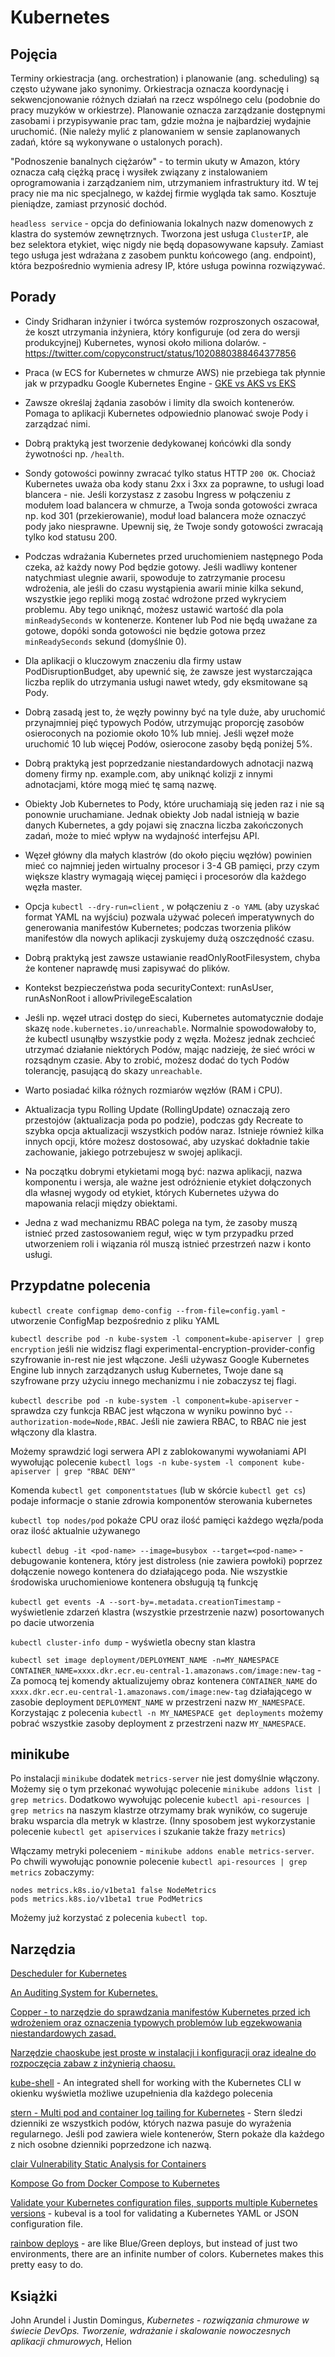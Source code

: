 # Kubernetes

## Pojęcia

Terminy orkiestracja (ang. orchestration) i planowanie (ang. scheduling) są często używane jako synonimy. Orkiestracja oznacza koordynację i sekwencjonowanie różnych działań na rzecz wspólnego celu (podobnie do pracy muzyków w orkiestrze). Planowanie oznacza zarządzanie dostępnymi zasobami i przypisywanie prac tam, gdzie można je najbardziej wydajnie uruchomić. (Nie należy mylić z planowaniem w sensie zaplanowanych zadań, które są wykonywane o ustalonych porach).

"Podnoszenie banalnych ciężarów" - to termin ukuty w Amazon, który oznacza całą ciężką pracę i wysiłek związany z instalowaniem oprogramowania i zarządzaniem nim, utrzymaniem infrastruktury itd. W tej pracy nie ma nic specjalnego, w każdej firmie wygląda tak samo. Kosztuje pieniądze, zamiast przynosić dochód.

`headless service` - opcja do definiowania lokalnych nazw domenowych z klastra do systemów zewnętrznych. Tworzona jest usługa `ClusterIP`, ale bez selektora etykiet, więc nigdy nie będą dopasowywane kapsuły. Zamiast tego usługa jest wdrażana z zasobem punktu końcowego (ang. endpoint), która bezpośrednio wymienia adresy IP, które usługa powinna rozwiązywać.

## Porady

* Cindy Sridharan inżynier i twórca systemów rozproszonych oszacował, że koszt utrzymania inżyniera, który konfiguruje (od zera do wersji produkcyjnej) Kubernetes, wynosi około miliona dolarów. - https://twitter.com/copyconstruct/status/1020880388464377856

* Praca (w ECS for Kubernetes w chmurze AWS) nie przebiega tak płynnie jak w przypadku Google Kubernetes Engine - [GKE vs AKS vs EKS](https://hasura.io/blog/gke-vs-aks-vs-eks-411f080640dc/)

* Zawsze określaj żądania zasobów i limity dla swoich kontenerów. Pomaga to aplikacji Kubernetes odpowiednio planować swoje Pody i zarządzać nimi.

* Dobrą praktyką jest tworzenie dedykowanej końcówki dla sondy żywotności np. `/health`.

* Sondy gotowości powinny zwracać tylko status HTTP `200 OK`. Chociaż Kubernetes uważa oba kody stanu 2xx i 3xx za poprawne, to usługi load blancera - nie. Jeśli korzystasz z zasobu Ingress w połączeniu z modułem load balancera w chmurze, a Twoja sonda gotowości zwraca np. kod 301 (przekierowanie), moduł load balancera może oznaczyć pody jako niesprawne. Upewnij się, że Twoje sondy gotowości zwracają tylko kod statusu 200.

* Podczas wdrażania Kubernetes przed uruchomieniem następnego Poda czeka, aż każdy nowy Pod będzie gotowy. Jeśli wadliwy kontener natychmiast ulegnie awarii, spowoduje to zatrzymanie procesu wdrożenia, ale jeśli do czasu wystąpienia awarii minie kilka sekund, wszystkie jego repliki mogą zostać wdrożone przed wykryciem problemu.
Aby tego uniknąć, możesz ustawić wartość dla pola `minReadySeconds` w kontenerze. Kontener lub Pod nie będą uważane za gotowe, dopóki sonda gotowości nie będzie gotowa przez `minReadySeconds` sekund (domyślnie 0).

* Dla aplikacji o kluczowym znaczeniu dla firmy ustaw PodDisruptionBudget, aby upewnić się, że zawsze jest wystarczająca liczba replik do utrzymania usługi nawet wtedy, gdy eksmitowane są Pody.

* Dobrą zasadą jest to, że węzły powinny być na tyle duże, aby uruchomić przynajmniej pięć typowych Podów, utrzymując proporcję zasobów osieroconych na poziomie około 10% lub mniej. Jeśli węzeł może uruchomić 10 lub więcej Podów, osierocone zasoby będą poniżej 5%.

* Dobrą praktyką jest poprzedzanie niestandardowych adnotacji nazwą domeny firmy np. example.com, aby uniknąć kolizji z innymi adnotacjami, które mogą mieć tę samą nazwę.

* Obiekty Job Kubernetes to Pody, które uruchamiają się jeden raz i nie są ponownie uruchamiane. Jednak obiekty Job nadal istnieją w bazie danych Kubernetes, a gdy pojawi się znaczna liczba zakończonych zadań, może to mieć wpływ na wydajność interfejsu API.

* Węzeł główny dla małych klastrów (do około pięciu węzłów) powinien mieć co najmniej jeden wirtualny procesor i 3-4 GB pamięci, przy czym większe klastry wymagają więcej pamięci i procesorów dla każdego węzła master.

* Opcja `kubectl --dry-run=client` , w połączeniu z `-o YAML` (aby uzyskać format YAML na wyjściu) pozwala używać poleceń imperatywnych do generowania manifestów Kubernetes; podczas tworzenia plików manifestów dla nowych aplikacji zyskujemy dużą oszczędność czasu.

* Dobrą praktyką jest zawsze ustawianie readOnlyRootFilesystem, chyba że kontener naprawdę musi zapisywać do plików.

* Kontekst bezpieczeństwa poda securityContext: runAsUser, runAsNonRoot i allowPrivilegeEscalation

* Jeśli np. węzeł utraci dostęp do sieci, Kubernetes automatycznie dodaje skazę `node.kubernetes.io/unreachable`. Normalnie spowodowałoby to, że kubectl usunąłby wszystkie pody z węzła. Możesz jednak zechcieć utrzymać działanie niektórych Podów, mając nadzieję, że sieć wróci w rozsądnym czasie. Aby to zrobić, możesz dodać do tych Podów tolerancję, pasującą do skazy `unreachable`.

* Warto posiadać kilka różnych rozmiarów węzłów (RAM i CPU).

* Aktualizacja typu Rolling Update (RollingUpdate) oznaczają zero przestojów (aktualizacja poda po podzie), podczas gdy Recreate to szybka opcja aktualizacji wszystkich podów naraz. Istnieje również kilka innych opcji, które możesz dostosować, aby uzyskać dokładnie takie zachowanie, jakiego potrzebujesz w swojej aplikacji.

* Na początku dobrymi etykietami mogą być: nazwa aplikacji, nazwa komponentu i wersja, ale ważne jest odróżnienie etykiet dołączonych dla własnej wygody od etykiet, których Kubernetes używa do mapowania relacji między obiektami.

* Jedna z wad mechanizmu RBAC polega na tym, że zasoby muszą istnieć przed zastosowaniem reguł, więc w tym przypadku przed utworzeniem roli i wiązania ról muszą istnieć przestrzeń nazw i konto usługi.

## Przypdatne polecenia

`kubectl create configmap demo-config --from-file=config.yaml` - utworzenie ConfigMap bezpośrednio z pliku YAML

`kubectl describe pod -n kube-system -l component=kube-apiserver | grep encryption`
jeśli nie widzisz flagi experimental-encryption-provider-config szyfrowanie in-rest nie jest włączone.
Jeśli używasz Google Kubernetes Engine lub innych zarządzanych usług Kubernetes, Twoje dane są szyfrowane przy użyciu innego mechanizmu i nie zobaczysz tej flagi.

`kubectl describe pod -n kube-system -l component=kube-apiserver` - sprawdza czy funkcja RBAC jest włączona w wyniku powinno być `--authorization-mode=Node,RBAC`. Jeśli nie zawiera RBAC, to RBAC nie jest włączony dla klastra.

Możemy sprawdzić logi serwera API z zablokowanymi wywołaniami API
wywołując polecenie `kubectl logs -n kube-system -l component kube-apiserver | grep "RBAC DENY"`

Komenda `kubectl get componentstatues` (lub w skórcie `kubectl get cs`) podaje informacje o stanie zdrowia komponentów sterowania kubernetes

`kubectl top nodes/pod` pokaże CPU oraz ilość pamięci każdego węzła/poda oraz ilość aktualnie używanego

`kubectl debug -it <pod-name> --image=busybox --target=<pod-name>` - debugowanie kontenera, który jest distroless (nie zawiera powłoki) poprzez dołączenie nowego kontenera do działającego poda. Nie wszystkie środowiska uruchomieniowe kontenera obsługują tą funkcję

`kubectl get events -A --sort-by=.metadata.creationTimestamp` - wyświetlenie zdarzeń klastra (wszystkie przestrzenie nazw) posortowanych po dacie utworzenia

`kubectl cluster-info dump` - wyświetla obecny stan klastra

`kubectl set image deployment/DEPLOYMENT_NAME -n=MY_NAMESPACE CONTAINER_NAME=xxxx.dkr.ecr.eu-central-1.amazonaws.com/image:new-tag` - Za pomocą tej komendy aktualizujemy obraz kontenera `CONTAINER_NAME` do `xxxx.dkr.ecr.eu-central-1.amazonaws.com/image:new-tag` działającego w zasobie deployment `DEPLOYMENT_NAME` w przestrzeni nazw `MY_NAMESPACE`.
Korzystając z polecenia `kubectl -n MY_NAMESPACE get deployments` możemy pobrać wszystkie zasoby deployment z przestrzeni nazw `MY_NAMESPACE`.

## minikube

Po instalacji `minikube` dodatek `metrics-server` nie jest domyślnie włączony. Możemy się o tym przekonać wywołując polecenie `minikube addons list | grep metrics`.
Dodatkowo wywołując polecenie `kubectl api-resources | grep metrics` na naszym klastrze otrzymamy brak wyników, co sugeruje braku wsparcia dla metryk w klastrze. (Inny sposobem jest wykorzystanie polecenie `kubectl get apiservices` i szukanie także frazy `metrics`)

Włączamy metryki poleceniem - `minikube addons enable metrics-server`. Po chwili wywołując ponownie polecenie `kubectl api-resources | grep metrics` zobaczymy:
```
nodes metrics.k8s.io/v1beta1 false NodeMetrics
pods metrics.k8s.io/v1beta1 true PodMetrics
```

Możemy już korzystać z polecenia `kubectl top`.

## Narzędzia

[Descheduler for Kubernetes](https://github.com/kubernetes-sigs/descheduler)

[An Auditing System for Kubernetes.](https://k8guard.github.io/)

[Copper - to narzędzie do sprawdzania manifestów Kubernetes przed ich wdrożeniem oraz oznaczenia typowych problemów lub egzekwowania niestandardowych zasad.](https://github.com/cloud66-oss/copper)

[Narzędzie chaoskube jest proste w instalacji i konfiguracji oraz idealne do rozpoczęcia zabaw z inżynierią chaosu.](https://github.com/linki/chaoskube)

[kube-shell](https://github.com/cloudnativelabs/kube-shell) - An integrated shell for working with the Kubernetes CLI w okienku wyświetla możliwe uzupełnienia dla każdego polecenia

[stern - Multi pod and container log tailing for Kubernetes](https://github.com/wercker/stern) - Stern śledzi dzienniki ze wszystkich podów, których nazwa pasuje do wyrażenia regularnego. Jeśli pod zawiera wiele kontenerów, Stern pokaże dla każdego z nich osobne dzienniki poprzedzone ich nazwą.

[clair Vulnerability Static Analysis for Containers](https://github.com/quay/clair)

[Kompose Go from Docker Compose to Kubernetes](https://github.com/kubernetes/kompose)

[Validate your Kubernetes configuration files, supports multiple Kubernetes versions](https://github.com/instrumenta/kubeval) - kubeval is a tool for validating a Kubernetes YAML or JSON configuration file.

[rainbow deploys](https://github.com/bdimcheff/rainbow-deploys) - are like Blue/Green deploys, but instead of just two environments, there are an infinite number of colors. Kubernetes makes this pretty easy to do.

## Książki

John Arundel i Justin Domingus, _Kubernetes - rozwiązania chmurowe w świecie DevOps. Tworzenie, wdrażanie i skalowanie nowoczesnych aplikacji chmurowych_, Helion
